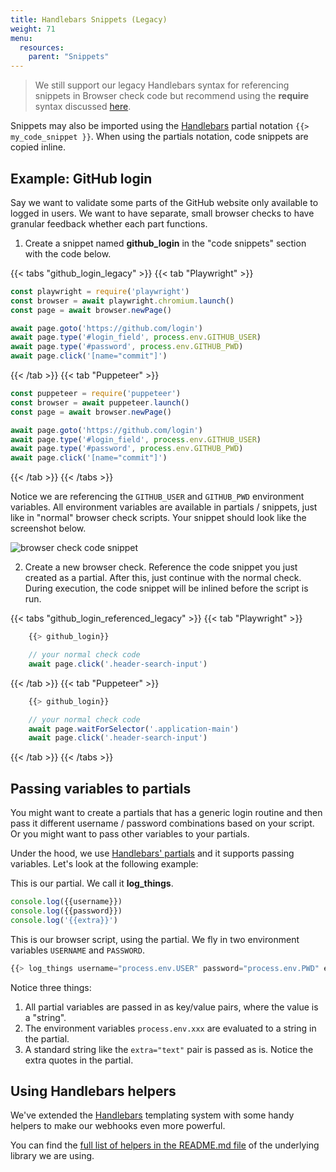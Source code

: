 ```yaml
---
title: Handlebars Snippets (Legacy)
weight: 71
menu:
  resources:
    parent: "Snippets"
---
```


> We still support our legacy Handlebars syntax for referencing snippets in Browser check code but recommend using the **require**
> syntax discussed [here](/docs/snippets).

Snippets may also be imported using the [Handlebars](https://handlebarsjs.com/guide/partials.html) partial notation `{{> my_code_snippet }}`. When using the partials notation, code snippets are copied inline.

## Example: GitHub login

Say we want to validate some parts of the GitHub website only available to logged in users. We want to have separate, small
browser checks to have granular feedback whether each part functions.

1. Create a snippet named **github_login** in the "code snippets" section with the code below.

{{< tabs "github_login_legacy" >}}
{{< tab "Playwright" >}}
```javascript
const playwright = require('playwright')
const browser = await playwright.chromium.launch()
const page = await browser.newPage()

await page.goto('https://github.com/login')
await page.type('#login_field', process.env.GITHUB_USER)
await page.type('#password', process.env.GITHUB_PWD)
await page.click('[name="commit"]')
```
{{< /tab >}}
{{< tab "Puppeteer" >}}
```javascript
const puppeteer = require('puppeteer')
const browser = await puppeteer.launch()
const page = await browser.newPage()

await page.goto('https://github.com/login')
await page.type('#login_field', process.env.GITHUB_USER)
await page.type('#password', process.env.GITHUB_PWD)
await page.click('[name="commit"]')
```
{{< /tab >}}
{{< /tabs >}}

Notice we are referencing the `GITHUB_USER` and `GITHUB_PWD` environment variables. All environment variables are available
in partials / snippets, just like in "normal" browser check scripts. Your snippet should look like the screenshot below.

![browser check code snippet](/docs/images/browser-checks/code-snippet.png)

2. Create a new browser check. Reference the code snippet you just created as a partial. After this, just continue with the normal check.
   During execution, the code snippet will be inlined before the script is run.

{{< tabs "github_login_referenced_legacy" >}}
{{< tab "Playwright" >}}
```javascript
    {{> github_login}}

    // your normal check code
    await page.click('.header-search-input')
```
{{< /tab >}}
{{< tab "Puppeteer" >}}
```javascript
    {{> github_login}}

    // your normal check code
    await page.waitForSelector('.application-main')
    await page.click('.header-search-input')
```
{{< /tab >}}
{{< /tabs >}}

## Passing variables to partials

You might want to create a partials that has a generic login routine and then pass it different username / password combinations
based on your script. Or you might want to pass other variables to your partials.

Under the hood, we use [Handlebars' partials](https://handlebarsjs.com/guide/partials.html#basic-partials) and it supports
passing variables. Let's look at the following example:

This is our partial. We call it **log_things**.

```js
console.log({{username}})
console.log({{password}})
console.log('{{extra}}')
```

This is our browser script, using the partial. We fly in two environment variables `USERNAME` and `PASSWORD`.

```js
{{> log_things username="process.env.USER" password="process.env.PWD" extra="text" }}
```
Notice three things:
1. All partial variables are passed in as key/value pairs, where the value is a "string".
2. The environment variables `process.env.xxx` are evaluated to a string in the partial.
3. A standard string like the `extra="text"` pair is passed as is. Notice the extra quotes in the partial.

## Using Handlebars helpers

We've extended the [Handlebars](https://handlebarsjs.com/) templating system with some handy helpers to make our webhooks
even more powerful.

You can find the [full list of helpers in the README.md file](https://github.com/checkly/handlebars) of the underlying library we are using.
